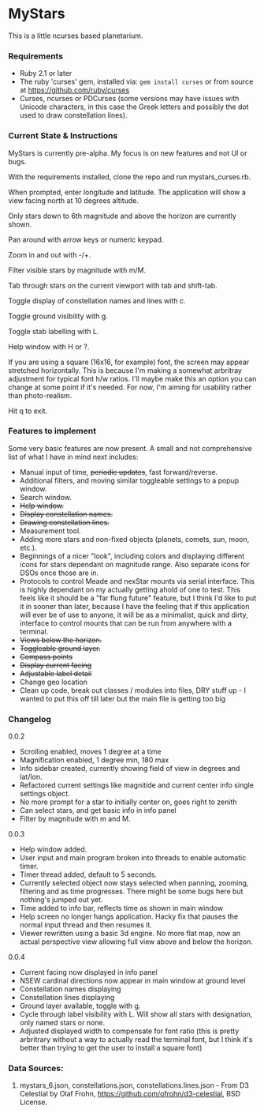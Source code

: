 # MyStars

This is a little ncurses based planetarium.

### Requirements

* Ruby 2.1 or later
* The ruby 'curses' gem, installed via:
  `gem install curses`
  or from source at https://github.com/ruby/curses
* Curses, ncurses or PDCurses (some versions may have issues with Unicode characters, in this case the Greek letters and possibly the dot used to draw constellation lines).

### Current State & Instructions

MyStars is currently pre-alpha.  My focus is on new features and not UI or bugs.

With the requirements installed, clone the repo and run mystars\_curses.rb.

When prompted, enter longitude and latitude.  The application will show a view facing north at 10 degrees altitude.

Only stars down to 6th magnitude and above the horizon are currently shown.

Pan around with arrow keys or numeric keypad.

Zoom in and out with -/+.

Filter visible stars by magnitude with m/M.

Tab through stars on the current viewport with tab and shift-tab.

Toggle display of constellation names and lines with c.

Toggle ground visibility with g.

Toggle stab labelling with L.

Help window with H or ?.

If you are using a square (16x16, for example) font, the screen may appear stretched horizontally.  This is because I'm making a somewhat arbritray adjustment for typical font h/w ratios.  I'll maybe make this an option you can change at some point if it's needed.  For now, I'm aiming for usability rather than photo-realism.

Hit q to exit.

### Features to implement

Some very basic features are now present.  A small and not comprehensive list of what I have in mind next includes:

* Manual input of time, ~~periodic updates~~, fast forward/reverse.
* Additional filters, and moving similar toggleable settings to a popup window.
* Search window.
* ~~Help window.~~
* ~~Display constellation names.~~
* ~~Drawing constellation lines.~~
* Measurement tool.
* Adding more stars and non-fixed objects (planets, comets, sun, moon, etc.).
* Beginnings of a nicer "look", including colors and displaying different icons for stars dependant on magnitude range.  Also separate icons for DSOs once those are in.
* Protocols to control Meade and nexStar mounts via serial interface.  This is highly dependant on my actually getting ahold of one to test.  This feels like it should be a "far flung future" feature, but I think I'd like to put it in sooner than later, because I have the feeling that if this application will ever be of use to anyone, it will be as a minimalist, quick and dirty, interface to control mounts that can be run from anywhere with a terminal. 
* ~~Views below the horizon.~~
* ~~Toggleable ground layer.~~
* ~~Compass points~~
* ~~Display current facing~~
* ~~Adjustable label detail~~
* Change geo location
* Clean up code, break out classes / modules into files, DRY stuff up - I wanted to put this off till later but the main file is getting too big

### Changelog

0.0.2
* Scrolling enabled, moves 1 degree at a time
* Magnification enabled, 1 degree min, 180 max
* Info sidebar created, currently showing field of view in degrees and lat/lon.
* Refactored current settings like magnitide and current center info single settings object.
* No more prompt for a star to initially center on, goes right to zenith
* Can select stars, and get basic info in info panel
* Filter by magnitude with m and M.

0.0.3
* Help window added.
* User input and main program broken into threads to enable automatic timer.
* Timer thread added, default to 5 seconds.
* Currently selected object now stays selected when panning, zooming, filtering and as time progresses.  There might be some bugs here but nothing's jumped out yet.
* Time added to info bar, reflects time as shown in main window
* Help screen no longer hangs application.  Hacky fix that pauses the normal input thread and then resumes it.
* Viewer rewritten using a basic 3d engine.  No more flat map, now an actual perspective view allowing full view above and below the horizon.

0.0.4
* Current facing now displayed in info panel
* NSEW cardinal directions now appear in main window at ground level
* Constellation names displaying
* Constellation lines displaying
* Ground layer available, toggle with g.
* Cycle through label visibility with L.  Will show all stars with designation, only named stars or none.
* Adjusted displayed width to compensate for font ratio (this is pretty arbritrary without a way to actually read the terminal font, but I think it's better than trying to get the user to install a square font)

### Data Sources:

1. mystars\_6.json, constellations.json, constellations.lines.json - From D3 Celestial by Olaf Frohn, https://github.com/ofrohn/d3-celestial, BSD License.
